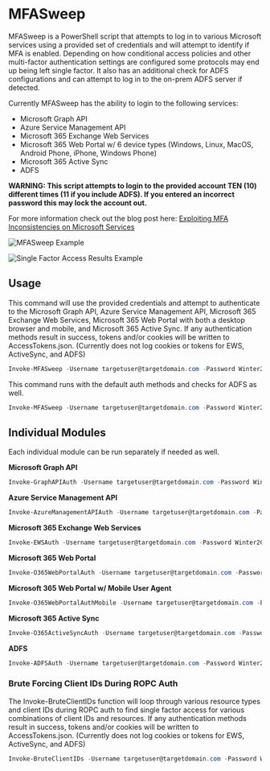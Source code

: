 # MFASweep
MFASweep is a PowerShell script that attempts to log in to various Microsoft services using a provided set of credentials and will attempt to identify if MFA is enabled. Depending on how conditional access policies and other multi-factor authentication settings are configured some protocols may end up being left single factor.  It also has an additional check for ADFS configurations and can attempt to log in to the on-prem ADFS server if detected.

Currently MFASweep has the ability to login to the following services:

* Microsoft Graph API
* Azure Service Management API
* Microsoft 365 Exchange Web Services
* Microsoft 365 Web Portal w/ 6 device types (Windows, Linux, MacOS, Android Phone, iPhone, Windows Phone)
* Microsoft 365 Active Sync
* ADFS

**WARNING: This script attempts to login to the provided account TEN (10) different times (11 if you include ADFS). If you entered an incorrect password this may lock the account out.**

For more information check out the blog post here: [Exploiting MFA Inconsistencies on Microsoft Services](https://www.blackhillsinfosec.com/exploiting-mfa-inconsistencies-on-microsoft-services/)

![MFASweep Example](/example.jpg?raw=true)

![Single Factor Access Results Example](https://user-images.githubusercontent.com/2296229/204374571-0b299177-a5ab-4e05-a313-d9fe5151d1d6.png)

## Usage

This command will use the provided credentials and attempt to authenticate to the Microsoft Graph API, Azure Service Management API, Microsoft 365 Exchange Web Services, Microsoft 365 Web Portal with both a desktop browser and mobile, and Microsoft 365 Active Sync. If any authentication methods result in success, tokens and/or cookies will be written to AccessTokens.json. (Currently does not log cookies or tokens for EWS, ActiveSync, and ADFS)

```PowerShell
Invoke-MFASweep -Username targetuser@targetdomain.com -Password Winter2024 -WriteTokens
```

This command runs with the default auth methods and checks for ADFS as well.

```PowerShell
Invoke-MFASweep -Username targetuser@targetdomain.com -Password Winter2020 -Recon -IncludeADFS
```

## Individual Modules

Each individual module can be run separately if needed as well.

**Microsoft Graph API**
```PowerShell
Invoke-GraphAPIAuth -Username targetuser@targetdomain.com -Password Winter2020
```

**Azure Service Management API**
```PowerShell
Invoke-AzureManagementAPIAuth -Username targetuser@targetdomain.com -Password Winter2020
```

**Microsoft 365 Exchange Web Services**
```PowerShell
Invoke-EWSAuth -Username targetuser@targetdomain.com -Password Winter2020
```

**Microsoft 365 Web Portal**
```PowerShell
Invoke-O365WebPortalAuth -Username targetuser@targetdomain.com -Password Winter2020
```

**Microsoft 365 Web Portal w/ Mobile User Agent**
```PowerShell
Invoke-O365WebPortalAuthMobile -Username targetuser@targetdomain.com -Password Winter2020
```

**Microsoft 365 Active Sync**
```PowerShell
Invoke-O365ActiveSyncAuth -Username targetuser@targetdomain.com -Password Winter2020
```

**ADFS**
```PowerShell
Invoke-ADFSAuth -Username targetuser@targetdomain.com -Password Winter2020
```
### Brute Forcing Client IDs During ROPC Auth
The Invoke-BruteClientIDs function will loop through various resource types and client IDs during ROPC auth to find single factor access for various combinations of client IDs and resources. If any authentication methods result in success, tokens and/or cookies will be written to AccessTokens.json. (Currently does not log cookies or tokens for EWS, ActiveSync, and ADFS)

```PowerShell
Invoke-BruteClientIDs -Username targetuser@targetdomain.com -Password Winter2024 -VerboseOut
```
